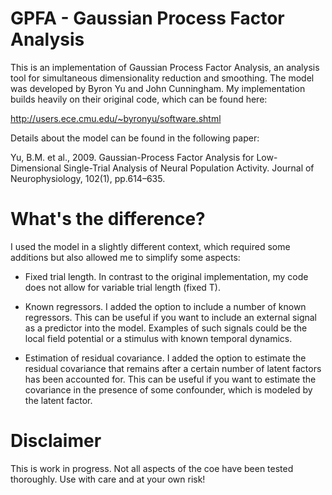 GPFA - Gaussian Process Factor Analysis
=======================================

This is an implementation of Gaussian Process Factor Analysis, an analysis tool for simultaneous dimensionality reduction and smoothing.  The model was developed by Byron Yu and John Cunningham.  My implementation builds heavily on their original code, which can be found here: 

http://users.ece.cmu.edu/~byronyu/software.shtml

Details about the model can be found in the following paper: 

Yu, B.M. et al., 2009. Gaussian-Process Factor Analysis for Low-Dimensional Single-Trial Analysis of Neural Population Activity. Journal of Neurophysiology, 102(1), pp.614–635.


What's the difference?
======================

I used the model in a slightly different context, which required some additions but also allowed me to simplify some aspects:

* Fixed trial length. In contrast to the original implementation, my code does not allow for variable trial length (fixed T).

* Known regressors. I added the option to include a number of known regressors. This can be useful if you want to include an external signal as a predictor into the model. Examples of such signals could be the local field potential or a stimulus with known temporal dynamics.

* Estimation of residual covariance. I added the option to estimate the residual covariance that remains after a certain number of latent factors has been accounted for. This can be useful if you want to estimate the covariance in the presence of some confounder, which is modeled by the latent factor.


Disclaimer
==========

This is work in progress. Not all aspects of the coe have been tested thoroughly. Use with care and at your own risk!
